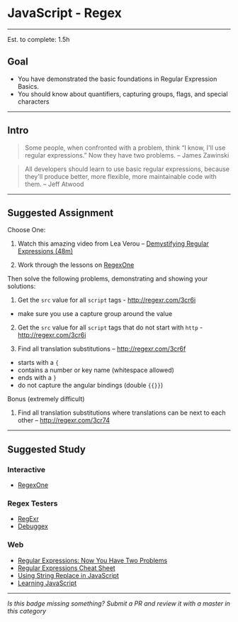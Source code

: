 # JavaScript - Regex

-----

Est. to complete: 1.5h

## Goal
- You have demonstrated the basic foundations in Regular Expression Basics.
- You should know about quantifiers, capturing groups, flags, and special characters

-----

## Intro

>Some people, when confronted with a problem, think “I know, I'll use regular expressions.” Now they have two problems. – James Zawinski

>All developers should learn to use basic regular expressions, because they'll produce better, more flexible, more maintainable code with them. – Jeff Atwood

-----


## Suggested Assignment
Choose One:

1) Watch this amazing video from Lea Verou – [Demystifying Regular Expressions (48m)](https://www.youtube.com/watch?v=EkluES9Rvak)

2) Work through the lessons on [RegexOne](http://regexone.com/)

Then solve the following problems, demonstrating and showing your solutions:

1) Get the `src` value for all `script` tags - http://regexr.com/3cr6i
  - make sure you use a capture group around the value

2) Get the `src` value for all `script` tags that do not start with `http` - http://regexr.com/3cr6i

3) Find all translation substitutions – http://regexr.com/3cr6f
  - starts with a `{`
  - contains a number or key name (whitespace allowed)
  - ends with a `}`
  - do not capture the angular bindings (double `{{}}`)

Bonus (extremely difficult)

1) Find all translation substitutions where translations can be next to each other – http://regexr.com/3cr74


-----


## Suggested Study

### Interactive
- [RegexOne](http://regexone.com/)

### Regex Testers
- [RegExr](http://regexr.com/)
- [Debuggex](https://www.debuggex.com/)

### Web
- [Regular Expressions: Now You Have Two Problems](http://blog.codinghorror.com/regular-expressions-now-you-have-two-problems/)
- [Regular Expressions Cheat Sheet](https://www.debuggex.com/cheatsheet/regex/javascript)
- [Using String Replace in JavaScript](https://davidwalsh.name/string-replace-javascript)
- [Learning JavaScript](https://github.com/iangilman/learning-javascript)


-----

  *Is this badge missing something? Submit a PR and review it with a master in this category*
